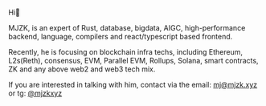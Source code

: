 Hi👋 

MJZK, is an expert of Rust, database, bigdata, AIGC, high-performance backend, language, compilers and react/typescript based frontend.

Recently, he is focusing on blockchain infra techs, including Ethereum, L2s(Reth), consensus, EVM, Parallel EVM, Rollups, Solana, smart contracts, ZK and any above web2 and web3 tech mix.

If you are interested in talking with him, contact via the email:
mj@mjzk.xyz or tg: [@mjzkxyz](https://t.me/mjzkxyz)
